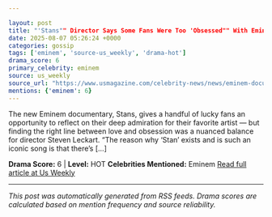 ```yaml
---

layout: post
title: "'Stans"" Director Says Some Fans Were Too 'Obsessed"" With Eminem for Project""
date: 2025-08-07 05:26:24 +0000
categories: gossip
tags: ['eminem', 'source-us_weekly', 'drama-hot']
drama_score: 6
primary_celebrity: eminem
source: us_weekly
source_url: "https://www.usmagazine.com/celebrity-news/news/eminem-documentary-stans-explores-fan-obsession-and-stan-culture/""
mentions: {'eminem': 6}
---
```


The new Eminem documentary, Stans, gives a handful of lucky fans an opportunity to reflect on their deep admiration for their favorite artist — but finding the right line between love and obsession was a nuanced balance for director Steven Leckart. “The reason why ‘Stan’ exists and is such an iconic song is that there’s […]

**Drama Score:** 6 | **Level:** HOT **Celebrities Mentioned:** Eminem [Read full article at Us Weekly](https://www.usmagazine.com/celebrity-news/news/eminem-documentary-stans-explores-fan-obsession-and-stan-culture/)

---

*This post was automatically generated from RSS feeds. Drama scores are calculated based on mention frequency and source reliability.*